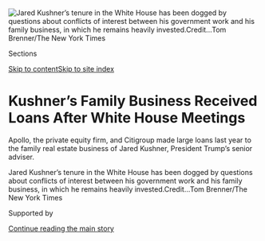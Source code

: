 <div id="app">

<div>

<div>

<div>

</div>

<div data-aria-hidden="false">

<div id="site-content" data-role="main">

<div>

<div class="css-1aor85t" style="opacity:0.000000001;z-index:-1;visibility:hidden">

<div class="css-1hqnpie">

<div class="css-epjblv">

<span class="css-17xtcya">[Business](/section/business)</span><span class="css-x15j1o">|</span><span class="css-fwqvlz">Kushner’s
Family Business Received Loans After White House
Meetings</span>

</div>

<div class="css-k008qs">

<div class="css-1iwv8en">

<span class="css-18z7m18"></span>

<div>

</div>

</div>

<span class="css-1n6z4y">https://nyti.ms/2FEs5aA</span>

<div class="css-1705lsu">

<div class="css-4xjgmj">

<div class="css-4skfbu" data-role="toolbar" data-aria-label="Social Media Share buttons, Save button, and Comments Panel with current comment count" data-testid="share-tools">

  - 
  - 
  - 
  - 
    
    <div class="css-6n7j50">
    
    </div>

  - 
  - 

</div>

</div>

</div>

</div>

</div>

</div>

<div id="NYT_TOP_BANNER_REGION" class="css-11qgg8s">

</div>

<div id="fullBleedHeaderContent">

<div class="css-n4ws9g">

![<span class="css-16f3y1r e13ogyst0" data-aria-hidden="true">Jared
Kushner’s tenure in the White House has been dogged by questions about
conflicts of interest between his government work and his family
business, in which he remains heavily
invested.</span><span class="css-cnj6d5 e1z0qqy90" itemprop="copyrightHolder"><span class="css-1ly73wi e1tej78p0">Credit...</span><span><span>Tom
Brenner/The New York
Times</span></span></span>](https://static01.graylady3jvrrxbe.onion/images/2018/03/01/business/01kushner-print/merlin_134678906_1b50bb34-08f9-484a-a3af-e4ba0514f7a9-articleLarge.jpg?quality=75&auto=webp&disable=upscale)

</div>

<div class="css-a3jxye">

<div class="css-6cn7ki">

<div class="NYTAppHideMasthead css-1bcu9v6 e1suatyy0">

<div class="section css-1o1qe8k e1suatyy2">

<div class="css-cu5p7t er09x8g0">

<div class="css-6n7j50">

</div>

<span class="css-1dv1kvn">Sections</span>

[Skip to content](#site-content)[Skip to site index](#site-index)

</div>

<div class="css-10698na e1huz5gh0">

</div>

</div>

</div>

<div class="css-1sojcmr ehdk2mb0">

# Kushner’s Family Business Received Loans After White House Meetings

</div>

Apollo, the private equity firm, and Citigroup made large loans last
year to the family real estate business of Jared Kushner, President
Trump’s senior adviser.

</div>

</div>

<div class="css-nwzfg5 e1gnum310">

<span class="css-1f9pvn2 business">Jared Kushner’s tenure in the White
House has been dogged by questions about conflicts of interest between
his government work and his family business, in which he remains heavily
invested.</span><span class="css-cnj6d5 e1z0qqy90" itemprop="copyrightHolder"><span class="css-1ly73wi e1tej78p0">Credit...</span><span><span>Tom
Brenner/The New York Times</span></span></span>

</div>

<div id="sponsor-wrapper" class="css-1hyfx7x">

<div id="sponsor-slug" class="css-19vbshk">

Supported by

</div>

[Continue reading the main
story](#after-sponsor)

<div id="sponsor" class="ad sponsor-wrapper" style="text-align:center;height:100%;display:block">

</div>

<div id="after-sponsor">

</div>

</div>

<div class="css-1wx1auc e1gnum311">

<div class="css-18e8msd">

<div class="css-vp77d3 epjyd6m0">

<div class="css-1baulvz">

By [<span class="css-1baulvz" itemprop="name">Jesse
Drucker</span>](https://www.nytimes3xbfgragh.onion/by/jesse-drucker),
[<span class="css-1baulvz" itemprop="name">Kate
Kelly</span>](https://www.nytimes3xbfgragh.onion/by/kate-kelly) and
[<span class="css-1baulvz last-byline" itemprop="name">Ben
Protess</span>](http://www.nytimes3xbfgragh.onion/by/ben-protess)

</div>

</div>

  - Feb. 28,
    2018

  - 
    
    <div class="css-4xjgmj">
    
    <div class="css-d8bdto" data-role="toolbar" data-aria-label="Social Media Share buttons, Save button, and Comments Panel with current comment count" data-testid="share-tools">
    
      - 
      - 
      - 
      - 
        
        <div class="css-6n7j50">
        
        </div>
    
      - 
      - 
    
    </div>
    
    </div>

</div>

</div>

</div>

<div class="section meteredContent css-1r7ky0e" name="articleBody" itemprop="articleBody">

<div class="css-1fanzo5 StoryBodyCompanionColumn">

<div class="css-53u6y8">

Early last year, a private equity billionaire started paying regular
visits to the White House.

Joshua Harris, a founder of Apollo Global Management, was advising Trump
administration officials on infrastructure policy. During that period,
he met on multiple occasions with Jared Kushner, President Trump’s
son-in-law and senior adviser, said three people familiar with the
meetings. Among other things, the two men discussed a possible White
House job for Mr. Harris.

The job never materialized, but in November, Apollo lent $184 million to
Mr. Kushner’s family real estate firm, Kushner Companies. The loan was
to refinance the mortgage on a Chicago skyscraper.

Even by the standards of Apollo, one of the world’s largest private
equity firms, the previously unreported transaction with the Kushners
was a big deal: It was triple the size of the average property loan made
by Apollo’s real estate lending arm, securities filings show.

It was one of the largest loans Kushner Companies received last year. An
even larger loan came from Citigroup, which lent the firm and one of its
partners $325 million to help finance a group of office buildings in
Brooklyn.

</div>

</div>

<div class="css-1fanzo5 StoryBodyCompanionColumn">

<div class="css-53u6y8">

That loan was made in the spring of 2017, shortly after Mr. Kushner met
in the White House with Citigroup’s chief executive, Michael L. Corbat,
according to people briefed on the meeting. The two men talked about
financial and trade policy and did not discuss Mr. Kushner’s family
business, one person said.

There is little precedent for a top White House official meeting with
executives of companies as they contemplate sizable loans to his
business, say government ethics experts.

“This is exactly why senior government officials, for as long back as I
have any experience, don’t maintain any active outside business
interests,” said Don Fox, the former acting director of the Office of
Government Ethics during the Obama administration and, before that, a
lawyer for the Air Force and Navy during Republican and Democratic
administrations. “The appearance of conflicts of interest is simply too
great.”

</div>

</div>

<div style="max-width:100%;margin:0 auto">

<div class="css-17dprlf" data-id="100000005772077" data-slug="Lending-Club" style="max-width:600px">

</div>

</div>

<div class="css-1fanzo5 StoryBodyCompanionColumn">

<div class="css-53u6y8">

The White House referred questions to Mr. Kushner’s lawyer, Abbe Lowell,
who did not dispute that the meetings between Mr. Kushner and the
executives took place.

</div>

</div>

<div class="css-1fanzo5 StoryBodyCompanionColumn">

<div class="css-53u6y8">

Peter Mirijanian, a spokesman for Mr. Lowell, said in a statement that
Mr. Kushner “has met with hundreds of business people.” He said that Mr.
Kushner “has taken no part of any business, loans or projects with or
for” Kushner Companies since joining the White House and that he has
followed ethics advice.

Christine Taylor, a spokeswoman for Kushner Companies, said Mr.
Kushner’s White House role had not affected the company’s
relationships with financial institutions. “Stories like these attempt
to make insinuating connections that do not exist to disparage the
financial institutions and companies involved,” she said.

An Apollo spokesman, Charles V. Zehren, said Mr. Harris was not involved
in the decision to loan money to Kushner Companies. He said the loan
“went through the firm’s standard approval process.”

A Citigroup spokeswoman, Danielle Romero-Apsilos, said Kushner Companies
had been a bank client since before the election and that the
relationship had no connection to Mr. Kushner’s White House role. She
said Citigroup negotiated the 2017 loan with Kushner Companies’ business
partner, a real estate developer.

Mr. Kushner’s tenure in the White House has been dogged by questions
about conflicts of interest between his government work and his family
business, in which he remains heavily invested. Mr. Kushner steers
American policy in the Middle East, for example, but his family company
continues to do [deals with Israeli
investors](https://www.nytimes3xbfgragh.onion/2018/01/07/business/jared-kushner-israel.html).

This blurring of lines is now a potential liability for Mr. Kushner, who
recently lost his top-secret security clearance [amid
worries](https://www.nytimes3xbfgragh.onion/2018/02/27/us/politics/jared-kushner-security-clearance-trump.html)
from some United States officials that foreign governments might try to
gain influence with the White House by doing business with Mr. Kushner.

</div>

</div>

<div class="css-79elbk" data-testid="photoviewer-wrapper">

<div class="css-z3e15g" data-testid="photoviewer-wrapper-hidden">

</div>

<div class="css-1a48zt4 ehw59r15" data-testid="photoviewer-children">

![<span class="css-16f3y1r e13ogyst0" data-aria-hidden="true">Michael L.
Corbat, left, the chief executive of Citigroup, and Joshua Harris, a
founder of Apollo Global Management, a private equity firm. Both men are
said to have met with Jared Kushner at the White House in
2017.</span><span class="css-cnj6d5 e1z0qqy90" itemprop="copyrightHolder"><span class="css-1ly73wi e1tej78p0">Credit...</span><span>From
left: Laurent Gillieron/European Pressphoto Agency; Patrick T. Fallon,
via
Bloomberg</span></span>](https://static01.graylady3jvrrxbe.onion/images/2018/02/28/business/00KUSHNER2/00KUSHNER2-articleLarge.jpg?quality=75&auto=webp&disable=upscale)

</div>

</div>

<div class="css-1fanzo5 StoryBodyCompanionColumn">

<div class="css-53u6y8">

Investigators working for Robert S. Mueller III, the special counsel
looking into Russian interference in the 2016 election, have asked
questions about Mr. Kushner’s interactions with potential investors from
overseas, according to a person familiar with the matter. Mr. Kushner’s
firm has sought investments from the Chinese insurer Anbang and from the
former prime minister of Qatar.

</div>

</div>

<div class="css-1fanzo5 StoryBodyCompanionColumn">

<div class="css-53u6y8">

Mr. Mirijanian, the spokesman for Mr. Kushner’s lawyer, said that Mr.
Mueller had not sought from the Kushner Companies or Mr. Kushner “any
information or document concerning any business dealing either has had.”

Mr. Kushner resigned as chief executive of Kushner Companies when he
joined the White House last January, and he sold a small portion of his
stake in the company to a trust controlled by his mother.

But he retained the vast majority of his interest in Kushner Companies.
His real estate holdings and other investments are worth as much as $761
million, according to government ethics filings. They are likely worth
much more, because that estimate has his firm’s debt subtracted from the
value of his holdings. The company has done at least $7 billion of deals
in the past decade.

Public filings show that Mr. Kushner still owns part of the company that
received the Apollo loan. The loan was used to refinance a Chicago
skyscraper that is the Midwest headquarters for AT\&T. Mr. Kushner also
still holds a stake in the entity that owns the Brooklyn buildings and
received the loan from Citigroup.

Federal ethics regulations restrict government employees from
participating in some matters that involve companies with which the
official is seeking “a business, contractual or other financial
relationship that involves other than a routine consumer transaction.”

Mr. Fox, the ethics expert, said Mr. Kushner risked violating the
regulations in his meetings with Citigroup and Apollo executives.

</div>

</div>

<div class="css-79elbk" data-testid="photoviewer-wrapper">

<div class="css-z3e15g" data-testid="photoviewer-wrapper-hidden">

</div>

<div class="css-1a48zt4 ehw59r15" data-testid="photoviewer-children">

<div class="css-1xdhyk6 erfvjey0">

<span class="css-1ly73wi e1tej78p0">Image</span>

<div class="css-zjzyr8">

<div data-testid="lazyimage-container" style="height:243.6px">

</div>

</div>

</div>

<span class="css-16f3y1r e13ogyst0" data-aria-hidden="true">Jared
Kushner sat next to Leon Black, the chief executive of Apollo Global
Management, at the 2016 US Open, a few months before the presidential
election.</span><span class="css-cnj6d5 e1z0qqy90" itemprop="copyrightHolder"><span class="css-1ly73wi e1tej78p0">Credit...</span><span>Jean
Catuffe/GC Images</span></span>

</div>

</div>

<div class="css-1fanzo5 StoryBodyCompanionColumn">

<div class="css-53u6y8">

“Why does Jared have to take the meeting?” he asked. “Is there not
somebody else who doesn’t have these financial entanglements who can
brainstorm freely with these folks?”

The Trump administration no longer publicly discloses logs of visitors
to the White House. In February, the White House settled litigation with
Public Citizen, a nonprofit organization, and agreed to disclose some of
that information.

Mr. Kushner has also met at the White House with Stephen A. Schwarzman,
chief executive of the private equity firm Blackstone, which in the past
has lent money to Kushner Companies for several projects, though all
before the election. Until August, Mr. Schwarzman was the head of a
White House business advisory council.

“Blackstone has not done any business with Kushner Companies since the
election, nor has Steve ever discussed private business matters with Mr.
Kushner,” said a Blackstone spokeswoman.

All of the executives who met with Mr. Kushner have lots to gain or lose
in Washington.

Apollo has sought ways to benefit from the White House’s possible
infrastructure plan. And its executives, including Mr. Harris, had tens
of millions of dollars personally at stake in the tax overhaul that was
making its way through Washington last year.

Citigroup, one of the country’s largest banks, is heavily regulated by
federal agencies and, like other financial companies, is trying to get
the government to relax its oversight of the industry.

</div>

</div>

<div class="css-1fanzo5 StoryBodyCompanionColumn">

<div class="css-53u6y8">

Mr. Kushner has reported owning hundreds of partnerships, limited
liability companies and other entities, but he is not required to
disclose the lifeblood of any real estate firm’s business: its lenders
and outside investors.

Some of the lenders can be pieced together through public records. The
Apollo loan is disclosed in Chicago mortgage filings, which list the
lender as “ACREFI Holdings J-I, LLC.” That vehicle is owned by Apollo’s
real estate investment trust, securities filings show.

The loans’ interest rates and other key provisions are not disclosed.

Kushner Companies bought the Chicago building in 2007.

Apollo, best known for investing in companies such as Caesars
Entertainment and Norwegian Cruise Lines, was founded by Mr. Harris,
Marc Rowan and its current chief executive, Leon Black. Mr. Black and
Mr. Kushner sat next to each other at the 2016 US Open, a few months
before the presidential election.

Mr. Harris, a co-owner of the Philadelphia 76ers and the New Jersey
Devils, is Apollo’s senior managing director. He also is an adviser to
the Federal Reserve Bank of New York.

Early last year, the White House enlisted Mr. Harris and other
executives to advise the administration on infrastructure policy. Over a
period of months, Mr. Harris met regularly with Mr. Kushner and other
White House officials.

</div>

</div>

<div class="css-1fanzo5 StoryBodyCompanionColumn">

<div class="css-53u6y8">

Apollo made the loan to Kushner Companies on Nov. 1, 2017, according to
public records.

Apollo does not make real estate loans directly. Instead, it makes them
through a so-called real estate investment trust, called Apollo
Commercial Real Estate Finance. The trust is a publicly traded company
with its own set of shareholders. It is managed by Apollo, which charges
the trust management fees, and has no employees of its own.

One of the largest investors in Apollo’s real estate trust is the Qatari
government’s investment fund, the Qatar Investment Authority.

Mr. Kushner’s firm previously sought a $500 million investment from the
former head of that Qatari fund for its headquarters at 666 Fifth Avenue
in Manhattan. That investment never materialized.

Shortly after Kushner Companies received the loan from Apollo, the
private equity firm emerged as a beneficiary of the tax cut package that
the White House championed. Mr. Trump backed down from his earlier
pledge to close a loophole that permits private equity managers to pay
taxes on the bulk of their income at rates that are roughly half of
ordinary income tax rates. The tax law left the loophole largely
intact.

</div>

</div>

<div class="css-79elbk" data-testid="photoviewer-wrapper">

<div class="css-z3e15g" data-testid="photoviewer-wrapper-hidden">

</div>

<div class="css-1a48zt4 ehw59r15" data-testid="photoviewer-children">

<div class="css-1xdhyk6 erfvjey0">

<span class="css-1ly73wi e1tej78p0">Image</span>

<div class="css-zjzyr8">

<div data-testid="lazyimage-container" style="height:258.4222222222222px">

</div>

</div>

</div>

<span class="css-16f3y1r e13ogyst0" data-aria-hidden="true">Mr.
Kushner’s firm had sought a $500 million investment from the former
head of the Qatari government’s investment fund for its headquarters at
666 Fifth Avenue in
Manhattan.</span><span class="css-cnj6d5 e1z0qqy90" itemprop="copyrightHolder"><span class="css-1ly73wi e1tej78p0">Credit...</span><span>Karsten
Moran for The New York Times</span></span>

</div>

</div>

</div>

<div>

</div>

<div>

</div>

<div>

</div>

<div>

<div id="bottom-wrapper" class="css-1ede5it">

<div id="bottom-slug" class="css-l9onyx">

Advertisement

</div>

[Continue reading the main
story](#after-bottom)

<div id="bottom" class="ad bottom-wrapper" style="text-align:center;height:100%;display:block;min-height:90px">

</div>

<div id="after-bottom">

</div>

</div>

</div>

</div>

</div>

## Site Index

<div>

</div>

## Site Information Navigation

  - [© <span>2020</span> <span>The New York Times
    Company</span>](https://help.nytimes3xbfgragh.onion/hc/en-us/articles/115014792127-Copyright-notice)

<!-- end list -->

  - [NYTCo](https://www.nytco.com/)
  - [Contact
    Us](https://help.nytimes3xbfgragh.onion/hc/en-us/articles/115015385887-Contact-Us)
  - [Work with us](https://www.nytco.com/careers/)
  - [Advertise](https://nytmediakit.com/)
  - [T Brand Studio](http://www.tbrandstudio.com/)
  - [Your Ad
    Choices](https://www.nytimes3xbfgragh.onion/privacy/cookie-policy#how-do-i-manage-trackers)
  - [Privacy](https://www.nytimes3xbfgragh.onion/privacy)
  - [Terms of
    Service](https://help.nytimes3xbfgragh.onion/hc/en-us/articles/115014893428-Terms-of-service)
  - [Terms of
    Sale](https://help.nytimes3xbfgragh.onion/hc/en-us/articles/115014893968-Terms-of-sale)
  - [Site
    Map](https://spiderbites.nytimes3xbfgragh.onion)
  - [Help](https://help.nytimes3xbfgragh.onion/hc/en-us)
  - [Subscriptions](https://www.nytimes3xbfgragh.onion/subscription?campaignId=37WXW)

</div>

</div>

</div>

</div>

